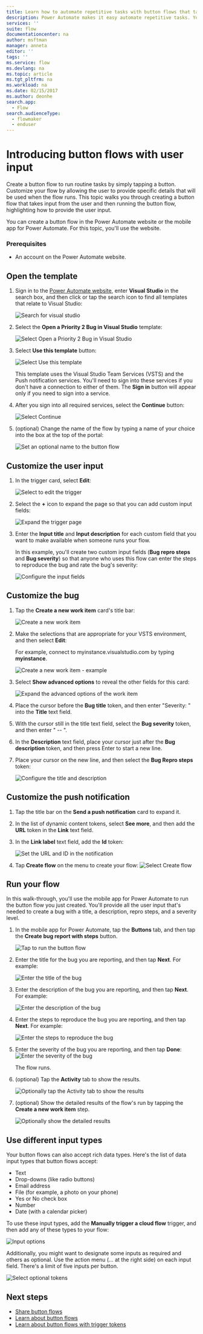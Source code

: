 ```yaml
---
title: Learn how to automate repetitive tasks with button flows that take user input | Microsoft Docs
description: Power Automate makes it easy automate repetitive tasks. Your flows can even take user input when running a repetitive task.
services: ''
suite: flow
documentationcenter: na
author: msftman
manager: anneta
editor: ''
tags: ''
ms.service: flow
ms.devlang: na
ms.topic: article
ms.tgt_pltfrm: na
ms.workload: na
ms.date: 02/15/2017
ms.author: deonhe
search.app: 
  - Flow
search.audienceType: 
  - flowmaker
  - enduser
---
```

# Introducing button flows with user input

Create a button flow to run routine tasks by simply tapping a button. Customize your flow by allowing the user to provide specific details that will be used when the flow runs. This topic walks you through creating a button flow that takes input from the user and then running the button flow, highlighting how to provide the user input.

You can create a button flow in the Power Automate website or the mobile app for Power Automate. For this topic, you'll use the website.

### Prerequisites
* An account on the Power Automate website.

## Open the template
1. Sign in to the [Power Automate website](https://flow.microsoft.com), enter **Visual Studio** in the search box, and then click or tap the search icon to find all templates that relate to Visual Studio:
   
    ![Search for visual studio](./media/button-flow-with-user-input-tokens/1.png)  
2. Select the **Open a Priority 2 Bug in Visual Studio** template:
   
    ![Select Open a Priority 2 Bug in Visual Studio](./media/button-flow-with-user-input-tokens/2.png)  
3. Select **Use this template** button:
   
    ![Select Use this template](./media/button-flow-with-user-input-tokens/3.png)  
   
    This template uses the Visual Studio Team Services (VSTS) and the Push notification services. You'll need to sign into these services if you don't have a connection to either of them. The **Sign in** button will appear only if you need to sign into a service.
4. After you sign into all required services, select the **Continue** button:
   
    ![Select Continue](./media/button-flow-with-user-input-tokens/4.png)  
5. (optional) Change the name of the flow by typing a name of your choice into the box at the top of the portal:
   
    ![Set an optional name to the button flow](./media/button-flow-with-user-input-tokens/5.png)

## Customize the user input
1. In the trigger card, select **Edit**:
   
    ![Select to edit the trigger](./media/button-flow-with-user-input-tokens/6.png)  
2. Select the **+** icon to expand the page so that you can add custom input fields:
   
    ![Expand the trigger page](./media/button-flow-with-user-input-tokens/7.png)
3. Enter the **Input title** and **Input description** for each custom field that you want to make available when someone runs your flow.  
   
    In this example, you'll create two custom input fields (**Bug repro steps** and **Bug severity**) so that anyone who uses this flow can enter the steps to reproduce the bug and rate the bug's severity:  
   
    ![Configure the input fields](./media/button-flow-with-user-input-tokens/8.png)

## Customize the bug
1. Tap the **Create a new work item** card's title bar:
   
    ![Create a new work item](./media/button-flow-with-user-input-tokens/9.png)  
2. Make the selections that are appropriate for your VSTS environment, and then select **Edit**:
   
    For example, connect to myinstance.visualstudio.com by typing **myinstance**.
   
    ![Create a new work item - example](./media/button-flow-with-user-input-tokens/10.png)  
3. Select **Show advanced options** to reveal the other fields for this card:
   
    ![Expand the advanced options of the work item](./media/button-flow-with-user-input-tokens/11.png)  
4. Place the cursor before the **Bug title** token, and then enter "Severity: " into the **Title** text field.
5. With the cursor still in the title text field, select the **Bug severity** token, and then enter " -- ".  
6. In the **Description** text field, place your cursor just after the **Bug description** token, and then press Enter to start a new line.
7. Place your cursor on the new line, and then select the **Bug Repro steps** token:
   
    ![Configure the title and description](./media/button-flow-with-user-input-tokens/12.png)

## Customize the push notification
1. Tap the title bar on the **Send a push notification** card to expand it.
2. In the list of dynamic content tokens, select **See more**, and then add the **URL** token in the **Link** text field.
3. In the **Link label** text field, add the **Id** token:
   
    ![Set the URL and ID in the notification](./media/button-flow-with-user-input-tokens/13.png)  
4. Tap **Create flow** on the menu to create your flow:
    ![Select Create flow](./media/button-flow-with-user-input-tokens/14.png)  

## Run your flow
In this walk-through, you'll use the mobile app for Power Automate to run the button flow you just created. You'll provide all the user input that's needed to create a bug with a title, a description, repro steps, and a severity level.  

1. In the mobile app for Power Automate, tap the **Buttons** tab, and then tap the **Create bug report with steps** button.
   
    ![Tap to run the button flow](./media/button-flow-with-user-input-tokens/runmt1.png)  
2. Enter the title for the bug you are reporting, and then tap **Next**. For example:
   
    ![Enter the title of the bug](./media/button-flow-with-user-input-tokens/runmt2.png)  
3. Enter the description of the bug you are reporting, and then tap **Next**. For example:
   
    ![Enter the description of the bug](./media/button-flow-with-user-input-tokens/runmt3.png)  
4. Enter the steps to reproduce the bug you are reporting, and then tap **Next**. For example:
   
    ![Enter the steps to reproduce the bug](./media/button-flow-with-user-input-tokens/runmt3-1.png)  
5. Enter the severity of the bug you are reporting, and then tap **Done**:  
    ![Enter the severity of the bug](./media/button-flow-with-user-input-tokens/runmt3-2.png)  
   
    The flow runs.
6. (optional) Tap the **Activity** tab to show the results.
   
    ![Optionally tap the Activity tab to show the results](./media/button-flow-with-user-input-tokens/runmt5.png)  
7. (optional) Show the detailed results of the flow's run by tapping the **Create a new work item** step.
   
    ![Optionally show the detailed results](./media/button-flow-with-user-input-tokens/runmt6.png)


## Use different input types

Your button flows can also accept rich data types. Here's the list of data input types that button flows accept: 

- Text
- Drop-downs (like radio buttons)
- Email address
- File (for example, a photo on your phone)
- Yes or No check box
- Number
- Date (with a calendar picker)

To use these input types, add the **Manually trigger a cloud flow** trigger, and then add any of these types to your flow:

![Input options](media/button-flow-with-user-input-tokens/input-options.png)

Additionally, you might want to designate some inputs as required and others as optional. Use the action menu (... at the right side) on each input field. There's a limit of five inputs per button.

![Select optional tokens](media/button-flow-with-user-input-tokens/required-optional.png)

## Next steps
* [Share button flows](share-buttons.md)
* [Learn about button flows](introduction-to-button-flows.md)  
* [Learn about button flows with trigger tokens](introduction-to-button-trigger-tokens.md)  

